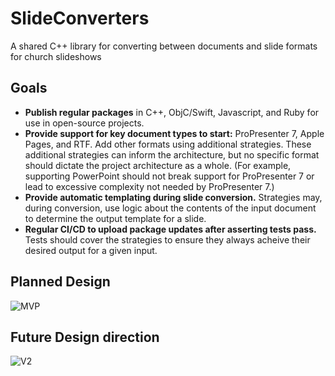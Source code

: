 # SlideConverters
A shared C++ library for converting between documents and slide formats for church slideshows

## Goals
- **Publish regular packages** in C++, ObjC/Swift, Javascript, and Ruby for use in open-source projects.
- **Provide support for key document types to start:** ProPresenter 7, Apple Pages, and RTF. Add other formats using additional strategies. These additional strategies can inform the architecture, but no specific format should dictate the project architecture as a whole. (For example, supporting PowerPoint should not break support for ProPresenter 7 or lead to excessive complexity not needed by ProPresenter 7.)
- **Provide automatic templating during slide conversion.** Strategies may, during conversion, use logic about the contents of the input document to determine the output template for a slide.
- **Regular CI/CD to upload package updates after asserting tests pass.** Tests should cover the strategies to ensure they always acheive their desired output for a given input.

## Planned Design
![MVP](https://user-images.githubusercontent.com/165331/166068447-452c84a6-aa46-443b-8cef-e0ccc791fa44.png)

## Future Design direction
![V2](https://user-images.githubusercontent.com/165331/166068511-ce31ddb4-ce9a-4046-a490-5a150903caf9.png)
